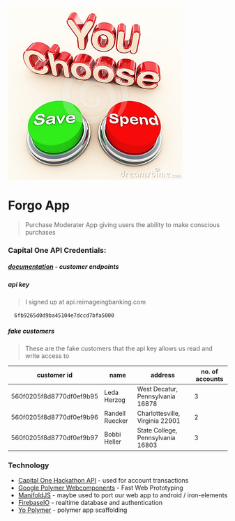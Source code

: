 ![](docs/spend-save-choice.jpg)
# Forgo App

> Purchase Moderater App giving users the ability to make conscious purchases

### Capital One API Credentials:
##### [documentation](http://api.reimaginebanking.com/documentation) - customer endpoints
##### api key
> I signed up at api.reimageingbanking.com

```
  6fb9265d0d9ba45104e7dccd7bfa5000
```
##### fake customers
> These are the fake customers that the api key allows us read and write access to

| customer id | name | address | no. of accounts |
| ----------- | ---- | ------- | --------------- |
| 560f0205f8d8770df0ef9b95 |	Leda Herzog	 | West Decatur, Pennsylvania 16878 |	3 |
| 560f0205f8d8770df0ef9b96 |	Randell Ruecker | Charlottesville, Virginia 22901	| 2 |
| 560f0205f8d8770df0ef9b97 |	Bobbi Heller	| State College, Pennsylvania 16803	| 3 |


### Technology
* [Capital One Hackathon API](api.reimaginebaking.com) - used for account transactions
* [Google Polymer Webcomponents](polymer-project.org/1.0) - Fast Web Prototyping
* [ManifoldJS](manifoldjs.com) - maybe used to port our web app to android / iron-elements
* [FirebaseIO](firebaseio.com) - realtime database and authentication
* [Yo Polymer](https://github.com/yeoman/generator-polymer) - polymer app scaffolding
